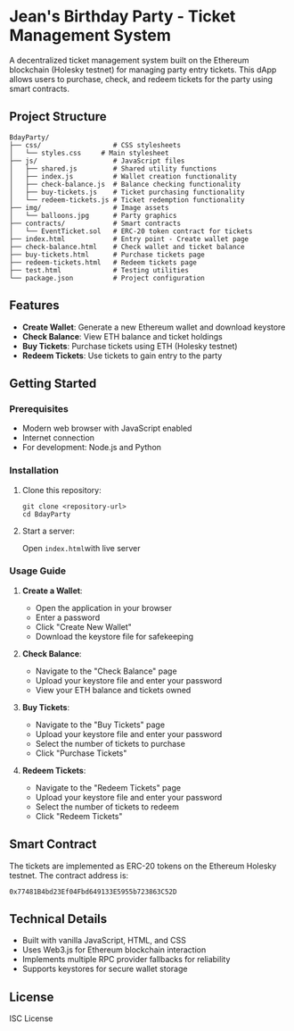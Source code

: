 # Jean's Birthday Party - Ticket Management System

A decentralized ticket management system built on the Ethereum blockchain (Holesky testnet) for managing party entry tickets. This dApp allows users to purchase, check, and redeem tickets for the party using smart contracts.

## Project Structure

```
BdayParty/
├── css/                  # CSS stylesheets
│   └── styles.css     # Main stylesheet
├── js/                   # JavaScript files
│   ├── shared.js         # Shared utility functions
│   ├── index.js          # Wallet creation functionality
│   ├── check-balance.js  # Balance checking functionality
│   ├── buy-tickets.js    # Ticket purchasing functionality
│   └── redeem-tickets.js # Ticket redemption functionality
├── img/                  # Image assets
│   └── balloons.jpg      # Party graphics
├── contracts/            # Smart contracts
│   └── EventTicket.sol   # ERC-20 token contract for tickets
├── index.html            # Entry point - Create wallet page
├── check-balance.html    # Check wallet and ticket balance
├── buy-tickets.html      # Purchase tickets page
├── redeem-tickets.html   # Redeem tickets page
├── test.html             # Testing utilities
└── package.json          # Project configuration
```

## Features

- **Create Wallet**: Generate a new Ethereum wallet and download keystore
- **Check Balance**: View ETH balance and ticket holdings
- **Buy Tickets**: Purchase tickets using ETH (Holesky testnet)
- **Redeem Tickets**: Use tickets to gain entry to the party

## Getting Started

### Prerequisites

- Modern web browser with JavaScript enabled
- Internet connection
- For development: Node.js and Python

### Installation

1. Clone this repository:
   ```
   git clone <repository-url>
   cd BdayParty
   ```

2. Start a server:

   Open `index.html`with live server

### Usage Guide

1. **Create a Wallet**:
   - Open the application in your browser
   - Enter a password
   - Click "Create New Wallet"
   - Download the keystore file for safekeeping

2. **Check Balance**:
   - Navigate to the "Check Balance" page
   - Upload your keystore file and enter your password
   - View your ETH balance and tickets owned

3. **Buy Tickets**:
   - Navigate to the "Buy Tickets" page
   - Upload your keystore file and enter your password
   - Select the number of tickets to purchase
   - Click "Purchase Tickets"

4. **Redeem Tickets**:
   - Navigate to the "Redeem Tickets" page
   - Upload your keystore file and enter your password
   - Select the number of tickets to redeem
   - Click "Redeem Tickets"

## Smart Contract

The tickets are implemented as ERC-20 tokens on the Ethereum Holesky testnet. The contract address is:
```
0x77481B4bd23Ef04Fbd649133E5955b723863C52D
```

## Technical Details

- Built with vanilla JavaScript, HTML, and CSS
- Uses Web3.js for Ethereum blockchain interaction
- Implements multiple RPC provider fallbacks for reliability
- Supports keystores for secure wallet storage

## License

ISC License 